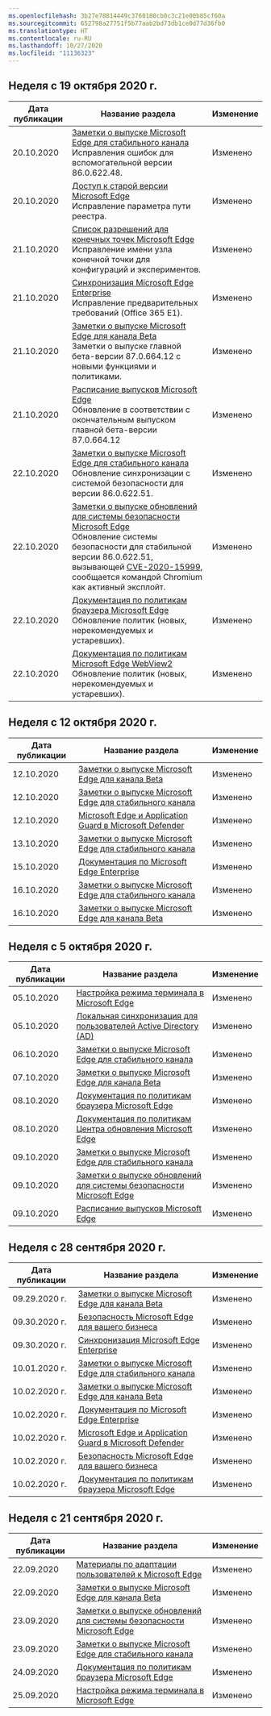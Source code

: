 ```yaml
---
ms.openlocfilehash: 3b27e78814449c3760180cb0c3c21e00b85cf60a
ms.sourcegitcommit: 652798a27751f5b77aab2bd73db1ce0d77d36fb0
ms.translationtype: HT
ms.contentlocale: ru-RU
ms.lasthandoff: 10/27/2020
ms.locfileid: "11136323"
---
```

<!-- This file is generated automatically each week. Changes made to this file will be overwritten.-->


## Неделя с 19 октября 2020 г.


| Дата публикации |Название раздела | Изменение |
|------|------------|--------|
| 20.10.2020 | [Заметки о выпуске Microsoft Edge для стабильного канала](/DeployEdge/microsoft-edge-relnote-stable-channel)<br>Исправления ошибок для вспомогательной версии 86.0.622.48. | Изменено |
| 20.10.2020 | [Доступ к старой версии Microsoft Edge](/DeployEdge/microsoft-edge-sysupdate-access-old-edge)<br>Исправление параметра пути реестра. | Изменено |
| 21.10.2020 | [Список разрешений для конечных точек Microsoft Edge](/DeployEdge/microsoft-edge-security-endpoints)<br>Исправление имени узла конечной точки для конфигураций и экспериментов.| Изменено |
| 21.10.2020 | [Синхронизация Microsoft Edge Enterprise](/DeployEdge/microsoft-edge-enterprise-sync)<br> Исправление предварительных требований (Office 365 E1). | Изменено |
| 21.10.2020 | [Заметки о выпуске Microsoft Edge для канала Beta](/DeployEdge/microsoft-edge-relnote-beta-channel)<br>Заметки о выпуске главной бета-версии 87.0.664.12 с новыми функциями и политиками. | Изменено |
| 21.10.2020 | [Расписание выпусков Microsoft Edge](/DeployEdge/microsoft-edge-release-schedule)<br>Обновление в соответствии с окончательным выпуском главной бета-версии 87.0.664.12 | Изменено |
| 22.10.2020 | [Заметки о выпуске Microsoft Edge для стабильного канала](/DeployEdge/microsoft-edge-relnote-stable-channel)<br>Обновление синхронизации с системой безопасности для версии 86.0.622.51. | Изменено |
| 22.10.2020 | [Заметки о выпуске обновлений для системы безопасности Microsoft Edge](/DeployEdge/microsoft-edge-relnotes-security)<br>Обновление системы безопасности для стабильной версии 86.0.622.51, вызывающей [CVE-2020-15999](https://cve.mitre.org/cgi-bin/cvename.cgi?name=CVE-2020-15999), сообщается командой Chromium как активный эксплойт. | Изменено |
| 22.10.2020 | [Документация по политикам браузера Microsoft Edge](/DeployEdge/microsoft-edge-policies)<br>Обновление политик (новых, нерекомендуемых и устаревших). | Изменено |
| 22.10.2020 | [Документация по политикам Microsoft Edge WebView2](/DeployEdge/microsoft-edge-webview-policies)<br>Обновление политик (новых, нерекомендуемых и устаревших). | Изменено |


## Неделя с 12 октября 2020 г.


| Дата публикации |Название раздела | Изменение |
|------|------------|--------|
| 12.10.2020 | [Заметки о выпуске Microsoft Edge для канала Beta](/DeployEdge/microsoft-edge-relnote-beta-channel) | Изменено |
| 12.10.2020 | [Заметки о выпуске Microsoft Edge для стабильного канала](/DeployEdge/microsoft-edge-relnote-stable-channel) | Изменено |
| 12.10.2020 | [Microsoft Edge и Application Guard в Microsoft Defender](/DeployEdge/microsoft-edge-security-windows-defender-application-guard) | Изменено |
| 13.10.2020 | [Заметки о выпуске Microsoft Edge для стабильного канала](/DeployEdge/microsoft-edge-relnote-stable-channel) | Изменено |
| 15.10.2020 | [Документация по Microsoft Edge Enterprise](/DeployEdge/index) | Изменено |
| 16.10.2020 | [Заметки о выпуске Microsoft Edge для стабильного канала](/DeployEdge/microsoft-edge-relnote-stable-channel) | Изменено |
| 16.10.2020 | [Заметки о выпуске Microsoft Edge для канала Beta](/DeployEdge/microsoft-edge-relnote-beta-channel) | Изменено |


## Неделя с 5 октября 2020 г.


| Дата публикации |Название раздела | Изменение |
|------|------------|--------|
| 05.10.2020 | [Настройка режима терминала в Microsoft Edge](/DeployEdge/microsoft-edge-configure-kiosk-mode) | Изменено |
| 05.10.2020 | [Локальная синхронизация для пользователей Active Directory (AD)](/DeployEdge/microsoft-edge-on-premises-sync) | Изменено |
| 06.10.2020 | [Заметки о выпуске Microsoft Edge для стабильного канала](/DeployEdge/microsoft-edge-relnote-stable-channel) | Изменено |
| 07.10.2020 | [Заметки о выпуске Microsoft Edge для канала Beta](/DeployEdge/microsoft-edge-relnote-beta-channel) | Изменено |
| 08.10.2020 | [Документация по политикам браузера Microsoft Edge](/DeployEdge/microsoft-edge-policies) | Изменено |
| 08.10.2020 | [Документация по политикам Центра обновления Microsoft Edge](/DeployEdge/microsoft-edge-update-policies) | Изменено |
| 09.10.2020 | [Заметки о выпуске Microsoft Edge для стабильного канала](/DeployEdge/microsoft-edge-relnote-stable-channel) | Изменено |
| 09.10.2020 | [Заметки о выпуске обновлений для системы безопасности Microsoft Edge](/DeployEdge/microsoft-edge-relnotes-security) | Изменено |
| 09.10.2020 | [Расписание выпусков Microsoft Edge](/DeployEdge/microsoft-edge-release-schedule) | Изменено |


## Неделя с 28 сентября 2020 г.


| Дата публикации |Название раздела | Изменение |
|------|------------|--------|
| 09.29.2020 г. | [Заметки о выпуске Microsoft Edge для канала Beta](/DeployEdge/microsoft-edge-relnote-beta-channel) | Изменено |
| 09.30.2020 г. | [Безопасность Microsoft Edge для вашего бизнеса](/DeployEdge/ms-edge-security-for-business) | Изменено |
| 09.30.2020 г. | [Синхронизация Microsoft Edge Enterprise](/DeployEdge/microsoft-edge-enterprise-sync) | Изменено |
| 10.01.2020 г. | [Заметки о выпуске Microsoft Edge для стабильного канала](/DeployEdge/microsoft-edge-relnote-stable-channel) | Изменено |
| 10.02.2020 г. | [Заметки о выпуске Microsoft Edge для канала Beta](/DeployEdge/microsoft-edge-relnote-beta-channel) | Изменено |
| 10.02.2020 г. | [Документация по Microsoft Edge Enterprise](/DeployEdge/index) | Изменено |
| 10.02.2020 г. | [Microsoft Edge и Application Guard в Microsoft Defender](/DeployEdge/microsoft-edge-security-windows-defender-application-guard) | Изменено |
| 10.02.2020 г. | [Безопасность Microsoft Edge для вашего бизнеса](/DeployEdge/ms-edge-security-for-business) | Изменено |
| 10.02.2020 г. | [Документация по политикам браузера Microsoft Edge](/DeployEdge/microsoft-edge-policies) | Изменено |


## Неделя с 21 сентября 2020 г.


| Дата публикации |Название раздела | Изменение |
|------|------------|--------|
| 22.09.2020 | [Материалы по адаптации пользователей к Microsoft Edge](/DeployEdge/microsoft-edge-customer-adoption-kit) | Изменено |
| 22.09.2020 | [Заметки о выпуске Microsoft Edge для канала Beta](/DeployEdge/microsoft-edge-relnote-beta-channel) | Изменено |
| 23.09.2020 | [Заметки о выпуске обновлений для системы безопасности Microsoft Edge](/DeployEdge/microsoft-edge-relnotes-security) | Изменено |
| 23.09.2020 | [Заметки о выпуске Microsoft Edge для стабильного канала](/DeployEdge/microsoft-edge-relnote-stable-channel) | Изменено |
| 24.09.2020 | [Документация по политикам браузера Microsoft Edge](/DeployEdge/microsoft-edge-policies) | Изменено |
| 25.09.2020 | [Настройка режима терминала в Microsoft Edge](/DeployEdge/microsoft-edge-configure-kiosk-mode) | Изменено |
